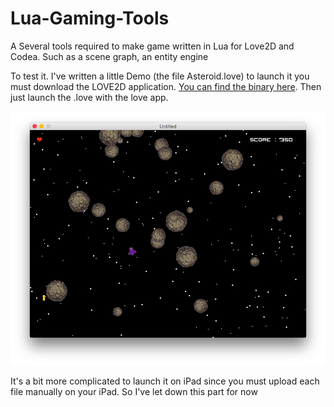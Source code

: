 # Lua-Gaming-Tools
A Several tools required to make game written in Lua for Love2D and Codea.
Such as a scene graph, an entity engine

To test it. I've written a little Demo (the file Asteroid.love) to launch it you must download the LOVE2D application. [You can find the binary here](https://love2d.org). 
Then just launch the .love with the love app.

![Here what the demo look like](/ScreenShot/screen_1.png)

It's a bit more complicated to launch it on iPad since you must upload each file manually on your iPad. So I've let down this part for now
